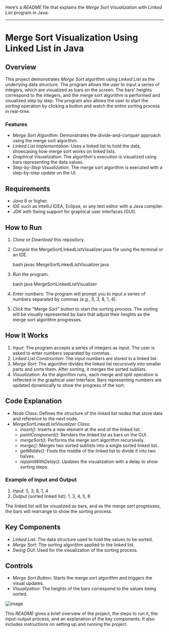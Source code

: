Here’s a *README* file that explains the *Merge Sort Visualization with Linked List* program in Java:

---

# Merge Sort Visualization Using Linked List in Java

## Overview

This project demonstrates *Merge Sort* algorithm using *Linked List* as the underlying data structure. The program allows the user to input a series of integers, which are visualized as bars on the screen. The bars' heights correspond to the integers, and the merge sort algorithm is performed and visualized step by step. The program also allows the user to start the sorting operation by clicking a button and watch the entire sorting process in real-time.

### Features
- *Merge Sort Algorithm*: Demonstrates the divide-and-conquer approach using the merge sort algorithm.
- *Linked List Implementation*: Uses a linked list to hold the data, showcasing how merge sort works on linked lists.
- *Graphical Visualization*: The algorithm's execution is visualized using bars representing the data values.
- *Step-by-Step Visualization*: The merge sort algorithm is executed with a step-by-step update on the UI.

## Requirements

- *Java* 8 or higher.
- *IDE* such as IntelliJ IDEA, Eclipse, or any text editor with a Java compiler.
- *JDK* with Swing support for graphical user interfaces (GUI).

## How to Run

1. *Clone or Download* this repository.
2. *Compile* the MergeSortLinkedListVisualizer.java file using the terminal or an IDE.

   bash
   javac MergeSortLinkedListVisualizer.java
   

3. *Run* the program.

   bash
   java MergeSortLinkedListVisualizer
   

4. *Enter numbers*: The program will prompt you to input a series of numbers separated by commas (e.g., 5, 3, 8, 1, 4).
5. *Click* the "Merge Sort" button to start the sorting process. The sorting will be visually represented by bars that adjust their heights as the merge sort algorithm progresses.

## How It Works

1. *Input*: The program accepts a series of integers as input. The user is asked to enter numbers separated by commas.
2. *Linked List Construction*: The input numbers are stored in a linked list.
3. *Merge Sort*: The algorithm divides the linked list recursively into smaller parts and sorts them. After sorting, it merges the sorted sublists.
4. *Visualization*: As the algorithm runs, each merge and split operation is reflected in the graphical user interface. Bars representing numbers are updated dynamically to show the progress of the sort.

## Code Explanation

- *Node Class*: Defines the structure of the linked list nodes that store data and reference to the next node.
- *MergeSortLinkedListVisualizer Class*:
  - *insert()*: Inserts a new element at the end of the linked list.
  - *paintComponent()*: Renders the linked list as bars on the GUI.
  - *mergeSort()*: Performs the merge sort algorithm recursively.
  - *merge()*: Merges two sorted sublists into a single sorted linked list.
  - *getMiddle()*: Finds the middle of the linked list to divide it into two halves.
  - *repaintWithDelay()*: Updates the visualization with a delay to show sorting steps.

### Example of Input and Output

1. *Input*: 5, 3, 8, 1, 4
2. *Output* (sorted linked list): 1, 3, 4, 5, 8

The linked list will be visualized as bars, and as the merge sort progresses, the bars will rearrange to show the sorting process.

## Key Components
- *Linked List*: The data structure used to hold the values to be sorted.
- *Merge Sort*: The sorting algorithm applied to the linked list.
- *Swing GUI*: Used for the visualization of the sorting process.

## Controls
- *Merge Sort Button*: Starts the merge sort algorithm and triggers the visual updates.
- *Visualization*: The heights of the bars correspond to the values being sorted.

![image](https://github.com/user-attachments/assets/1a4cf48d-fb62-4459-93f3-6a324d09a6d6)

This *README* gives a brief overview of the project, the steps to run it, the input-output process, and an explanation of the key components. It also includes instructions on setting up and running the project.

